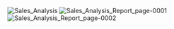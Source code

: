 ![Sales_Analysis](https://socialify.git.ci/adnan760/Sales_Analysis/image?description=1&font=Rokkitt&logo=https%3A%2F%2Fwww.svgrepo.com%2Fshow%2F313344%2Fstatistics.svg&name=1&pattern=Charlie%20Brown&theme=Light)
![Sales_Analysis_Report_page-0001](https://github.com/adnan760/Sales_Analysis/assets/94967712/80c6ccd3-a20b-4428-b496-50e6599fa1ca)
![Sales_Analysis_Report_page-0002](https://github.com/adnan760/Sales_Analysis/assets/94967712/0251d841-ee21-4f5f-8279-24f9da4be344)

